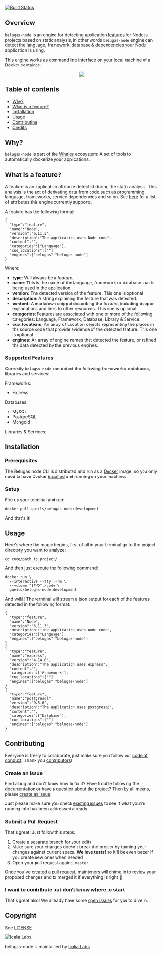 [![Build Status](https://travis-ci.org/Gueils/belugas-node.svg?branch=master)](https://travis-ci.org/Gueils/belugas-node)


## Overview

`belugas-node` is an engine for detecting application [features](#what-is-a-feature) for Node.js projects based on static analysis, in other words `belugas-node` engine can detect the language, framework, database & dependencies your Node application is using.

This engine works as command line interface on your local machine of a Docker container:

<p align="center">
  <img src="http://i.imgur.com/Rj691Cs.gif">
</p>

## Table of contents

- [Why?](#why)
- [What is a feature?](#what-is-a-feature)
- [Installation](#installation)
- [Usage](#usage)
- [Contributing](#contributing)
- [Credits](#credits)

## Why?

`belugas-node` is part of the [Whales](https://github.com/gueils/whales) ecosystem: A set of tools to automatically dockerize your applications.

## What is a feature?

A feature is an application attribute detected during the static analysis. This analysis is the act of derivating data from code such as programming language, frameworks, service dependencies and so on. See [here](#supported-features) for a list of attributes this engine currently supports.

A feature has the following format:

```
{
  "type":"feature",
  "name":"Node",
  "version":"6.11.3",
  "description":"The application uses Node code",
  "content":"",
  "categories":["Language"],
  "cue_locations":[""],
  "engines":["belugas","belugas-node"]
}
```

Where:

- **type**: Will always be a _feature_.
- **name**: This is the name of the language, framework or database that is being used in the application.
- **version**: The detected version of the feature. This one is optional
- **description**: A string explaining the feature that was detected.
- **content**: A markdown snippet describing the feature, including deeper explanations and links to other resources. This one is optional
- **categories**: Features are associated with one or more of the following categories: Language, Framework, Database, Library & Service.
- **cue_locations**: An array of Location objects representing the places in the source code that provide evidence of the detected feature. This one is optional
- **engines**: An array of engine names that detected the feature, or refined the data detected by the previous engines.

### Supported Features

Currently `belugas-node` can detect the following frameworks, databases, libraries and services:

Frameworks:
- Express

Databases:

- MySQL
- PostgreSQL
- Mongoid

Libraries & Services:


## Installation

### Prerequisites

The Belugas node CLI is distributed and run as a [Docker](https://hub.docker.com/r/gueils/belugas-node/) image, so you only need to have Docker [installed](https://docs.docker.com/engine/installation/) and running on your machine.

### Setup

Fire up your terminal and run:

```console
docker pull gueils/belugas-node:development
```

And that's it!

## Usage

Here's where the magic begins, first of all in your terminal go to the project directory you want to analyze:

```console
cd code/path_to_project/
```

And then just execute the following command:

```console
docker run \
  --interactive --tty --rm \
  --volume "$PWD":/code \
  gueils/belugas-node:development
```

And voilá! The terminal will stream a json output for each of the features detected in the following format:

```
{
  "type":"feature",
  "name":"Node",
  "version":"6.11.3",
  "description":"The application uses Node code",
  "categories":["Language"],
  "engines":["belugas","belugas-node"]
}
{
  "type":"feature",
  "name":"express",
  "version":"4.14.0",
  "description":"The application uses express",
  "content":"",
  "categories":["Framework"],
  "cue_locations":[""],
  "engines":["belugas","belugas-node"]
}
{
  "type":"feature",
  "name":"postgresql",
  "version":"9.5.6",
  "description":"The application uses postgresql",
  "content":"",
  "categories":["Database"],
  "cue_locations":[""],
  "engines":["belugas","belugas-node"]
}
```

## Contributing

Everyone is freely to collaborate, just make sure you follow our [code of conduct](https://github.com/gueils/belugas-node/blob/master/CODE_OF_CONDUCT.md). Thank you [contributors](https://github.com/gueils/belugas-node/graphs/contributors)!

### Create an Issue

Find a bug and don't know how to fix it? Have trouble following the documentation or have a question about the project? Then by all means, please [create an issue](https://github.com/gueils/belugas-node/issues/new).

Just please make sure you check [existing issues](https://github.com/gueils/belugas-node/issues) to see if what you're running into has been addressed already.

### Submit a Pull Request

That's great! Just follow this steps:

1. Create a separate branch for your edits
2. Make sure your changes doesn't break the project by running your changes against current specs. **We love tests!** so it'll be even better if you create new ones when needed
3. Open your pull request against `master`

Once you've created a pull request, mainteners will chime in to review your proposed changes and to merged it if everything is right :tada:

### I want to contribute but don't know where to start

That's great also! We already have some [open issues](https://github.com/gueils/belugas-node/issues) for you to dive in.

## Copyright

See [LICENSE](https://github.com/gueils/belugas-node/blob/master/LICENSE.txt)

![Icalia Labs](https://raw.githubusercontent.com/icalialabs/kaishi/master/logo.png)

belugas-node is maintained by [Icalia Labs](http://www.icalialabs.com/team)
